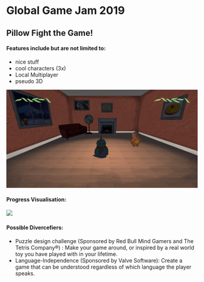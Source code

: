 Global Game Jam 2019
===========================

Pillow Fight the Game!
---------------------------

#### Features include but are not limited to:
- nice stuff
- cool characters (3x)
- Local Multiplayer
- pseudo 3D

![screenshot](https://github.com/tbscode/GGJ19_2/blob/master/screenshot.png)

#### Progress Visualisation:
![](gitvirsualisation_donwsized.gif)

#### Possible Divercefiers:
-  Puzzle design challenge (Sponsored by Red Bull Mind Gamers and The Tetris Company®) : Make your game around, or inspired by a real world toy you have played with in your lifetime. 
-  Language-Independence (Sponsored by Valve Software): Create a game that can be understood regardless of which language the player speaks. 

